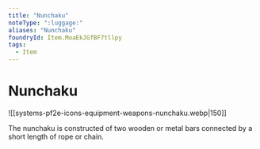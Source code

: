 ```yaml
---
title: "Nunchaku"
noteType: ":luggage:"
aliases: "Nunchaku"
foundryId: Item.MoaEkJGfBF7tllpy
tags:
  - Item
---
```


# Nunchaku
![[systems-pf2e-icons-equipment-weapons-nunchaku.webp|150]]

The nunchaku is constructed of two wooden or metal bars connected by a short length of rope or chain.
